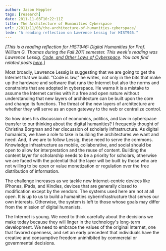```yaml
---
author: Jason Heppler
tags: [research]
date: 2011-11-03T10:22:11Z
title: The Architecture of Humanities Cyberspace
url: /2011/11/03/the-architecture-of-humanities-cyberspace/
lede: "A reading reflection on Lawrence Lessig for HIST946."
---
```


*[This is a reading reflection for HIST946: Digital Humanities for Prof. William G. Thomas during the Fall 2011 semester. This week's reading was Lawrence Lessig, *[Code, and Other Laws of Cyberspace](http://codev2.cc/)*. You can find related posts [here](http://jasonheppler.org/the-digital-humanities-seminar.html).]*

Most broadly, Lawrence Lessig is suggesting that we are going to get the Internet that we build. "Code is law," he writes, not only in the bits that make up the hardware and software that runs the Internet but also the norms and constraints that are adopted in cyberspace. He warns it is a mistake to assume the Internet carries with it a free and open nature without understanding that new layers of architecture can be built upon the core and change its functions. The threat of the new layers of architecture are whether they will serve as an open gateway to the web or centralize control.

So how does his discussion of economics, politics, and law in cyberspace transfer to our thinking about the digital humanities? I frequently thought of Christina Borgman and her discussion of scholarly infrastructure. As digital humanists, we have a role to take in building the architectures we want and need. And, if we are to follow Lessig, these need to serve the commons. Knowledge infrastructure as mobile, collaborative, and social should be open to allow for interpretation and the reuse of content. Building the content layer for scholarship needs to be a priority for scholars, otherwise we are faced with the potential that the layer will be built by those who are not willing to be open or value monetization or regulation over the free distribution of information. 

The challenge increases as we tackle new Internet-centric devices like iPhones, iPads, and Kindles, devices that are generally closed to modification except by the vendors. The systems used here are not at all open. It is up to us to build a humanities cyberinfrastructure that serves our own interests. Otherwise, the system is left to those whose goals may differ from the mission of digital humanists.

The Internet is young. We need to think carefully about the decisions we make today because they will linger in the technology's long-term development. We need to embrace the values of the original Internet, one that favored openness, and set an early precedent that individuals have the creative and consumptive freedom uninhibited by commercial or governmental decisions.
